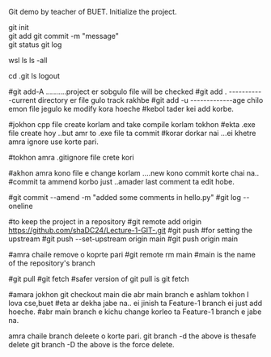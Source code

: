 Git demo by teacher of BUET.
Initialize the project.


git init  
git add 
git commit -m "message"  
git status
git log



wsl
ls
ls -all


cd .git
ls
logout


#git add-A ..........project er sobgulo file will be checked
#git add . -----------current directory er file gulo track rakhbe
#git add -u -------------age chilo emon file jegulo ke modify kora hoeche
#kebol tader kei  add korbe.




#jokhon cpp file create korlam and take compile korlam tokhon
#ekta .exe file create hoy ..but amr to .exe file ta commit 
#korar dorkar nai  ...ei khetre amra ignore use korte pari.

#tokhon amra .gitignore file crete kori



#akhon amra kono file e change korlam ....new kono commit korte chai na..
#commit ta ammend korbo just ..amader last comment ta edit hobe.

#git commit --amend -m "added some comments in hello.py"
#git log --oneline


#to keep the project in a repository
#git remote add origin https://github.com/shaDC24/Lecture-1-GIT-.git
#git push 
#for setting the upstream
#git push --set-upstream origin main
#git push origin main

#amra chaile remove o koprte pari
#git remote rm main
#main is the name of the repository's branch

#git pull
#git fetch
#safer version of git pull is git fetch



#amara jokhon git checkout main die abr main branch e ashlam tokhon I lova cse,buet
#eta ar dekha jabe na.. ei jinish ta Feature-1 branch ei just add hoeche.
#abr main branch e kichu change korleo ta Feature-1 branch e jabe na.





amra chaile branch deleete o korte pari.
git branch -d <branch name>
the above is thesafe delete
git branch -D <branch name>
the above is the force delete.

